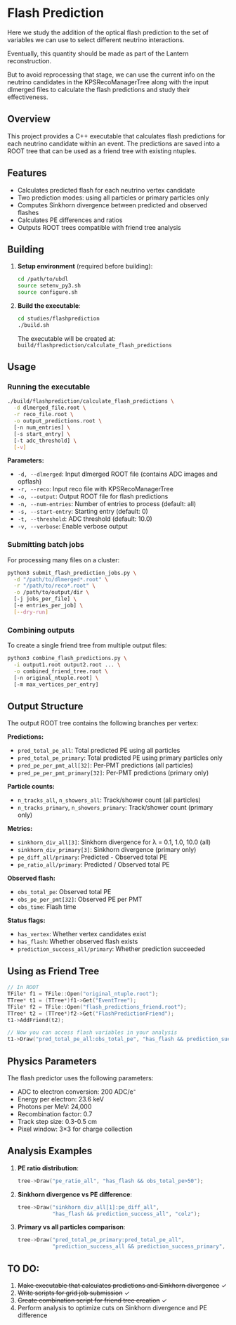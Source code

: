 # Flash Prediction

Here we study the addition of the optical flash prediction to the set of variables we can use to select different neutrino interactions.

Eventually, this quantity should be made as part of the Lantern reconstruction.

But to avoid reprocessing that stage, we can use the current info on the neutrino candidates in the KPSRecoManagerTree along with the input dlmerged files
to calculate the flash predictions and study their effectiveness.

## Overview

This project provides a C++ executable that calculates flash predictions for each neutrino candidate within an event. The predictions are saved into a ROOT tree that can be used as a friend tree with existing ntuples.

## Features

- Calculates predicted flash for each neutrino vertex candidate
- Two prediction modes: using all particles or primary particles only
- Computes Sinkhorn divergence between predicted and observed flashes
- Calculates PE differences and ratios
- Outputs ROOT trees compatible with friend tree analysis

## Building

1. **Setup environment** (required before building):
   ```bash
   cd /path/to/ubdl
   source setenv_py3.sh
   source configure.sh
   ```

2. **Build the executable**:
   ```bash
   cd studies/flashprediction
   ./build.sh
   ```

   The executable will be created at: `build/flashprediction/calculate_flash_predictions`

## Usage

### Running the executable

```bash
./build/flashprediction/calculate_flash_predictions \
  -d dlmerged_file.root \
  -r reco_file.root \
  -o output_predictions.root \
  [-n num_entries] \
  [-s start_entry] \
  [-t adc_threshold] \
  [-v]
```

**Parameters:**
- `-d, --dlmerged`: Input dlmerged ROOT file (contains ADC images and opflash)
- `-r, --reco`: Input reco file with KPSRecoManagerTree
- `-o, --output`: Output ROOT file for flash predictions
- `-n, --num-entries`: Number of entries to process (default: all)
- `-s, --start-entry`: Starting entry (default: 0)
- `-t, --threshold`: ADC threshold (default: 10.0)
- `-v, --verbose`: Enable verbose output

### Submitting batch jobs

For processing many files on a cluster:

```bash
python3 submit_flash_prediction_jobs.py \
  -d "/path/to/dlmerged*.root" \
  -r "/path/to/reco*.root" \
  -o /path/to/output/dir \
  [-j jobs_per_file] \
  [-e entries_per_job] \
  [--dry-run]
```

### Combining outputs

To create a single friend tree from multiple output files:

```bash
python3 combine_flash_predictions.py \
  -i output1.root output2.root ... \
  -o combined_friend_tree.root \
  [-n original_ntuple.root] \
  [-m max_vertices_per_entry]
```

## Output Structure

The output ROOT tree contains the following branches per vertex:

**Predictions:**
- `pred_total_pe_all`: Total predicted PE using all particles
- `pred_total_pe_primary`: Total predicted PE using primary particles only
- `pred_pe_per_pmt_all[32]`: Per-PMT predictions (all particles)
- `pred_pe_per_pmt_primary[32]`: Per-PMT predictions (primary only)

**Particle counts:**
- `n_tracks_all`, `n_showers_all`: Track/shower count (all particles)
- `n_tracks_primary`, `n_showers_primary`: Track/shower count (primary only)

**Metrics:**
- `sinkhorn_div_all[3]`: Sinkhorn divergence for λ = 0.1, 1.0, 10.0 (all)
- `sinkhorn_div_primary[3]`: Sinkhorn divergence (primary only)
- `pe_diff_all/primary`: Predicted - Observed total PE
- `pe_ratio_all/primary`: Predicted / Observed total PE

**Observed flash:**
- `obs_total_pe`: Observed total PE
- `obs_pe_per_pmt[32]`: Observed PE per PMT
- `obs_time`: Flash time

**Status flags:**
- `has_vertex`: Whether vertex candidates exist
- `has_flash`: Whether observed flash exists
- `prediction_success_all/primary`: Whether prediction succeeded

## Using as Friend Tree

```cpp
// In ROOT
TFile* f1 = TFile::Open("original_ntuple.root");
TTree* t1 = (TTree*)f1->Get("EventTree");
TFile* f2 = TFile::Open("flash_predictions_friend.root");
TTree* t2 = (TTree*)f2->Get("FlashPredictionFriend");
t1->AddFriend(t2);

// Now you can access flash variables in your analysis
t1->Draw("pred_total_pe_all:obs_total_pe", "has_flash && prediction_success_all");
```

## Physics Parameters

The flash predictor uses the following parameters:
- ADC to electron conversion: 200 ADC/e⁻
- Energy per electron: 23.6 keV
- Photons per MeV: 24,000
- Recombination factor: 0.7
- Track step size: 0.3-0.5 cm
- Pixel window: 3×3 for charge collection

## Analysis Examples

1. **PE ratio distribution**:
   ```cpp
   tree->Draw("pe_ratio_all", "has_flash && obs_total_pe>50");
   ```

2. **Sinkhorn divergence vs PE difference**:
   ```cpp
   tree->Draw("sinkhorn_div_all[1]:pe_diff_all", 
              "has_flash && prediction_success_all", "colz");
   ```

3. **Primary vs all particles comparison**:
   ```cpp
   tree->Draw("pred_total_pe_primary:pred_total_pe_all", 
              "prediction_success_all && prediction_success_primary", "colz");
   ```

## TO DO:
1. ~~Make executable that calculates predictions and Sinkhorn divergence~~ ✓
2. ~~Write scripts for grid job submission~~ ✓
3. ~~Create combination script for friend tree creation~~ ✓
4. Perform analysis to optimize cuts on Sinkhorn divergence and PE difference